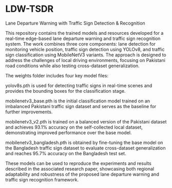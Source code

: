 # LDW-TSDR
Lane Departure Warning with Traffic Sign Detection &amp; Recognition

This repository contains the trained models and resources developed for a real-time edge-based lane departure warning and traffic sign recognition system. The work combines three core components: lane detection for monitoring vehicle position, traffic sign detection using YOLOv8, and traffic sign classification using MobileNetV3 variants. The approach is designed to address the challenges of local driving environments, focusing on Pakistani road conditions while also testing cross-dataset generalization.

The weights folder includes four key model files:

yolov8s.pth is used for detecting traffic signs in real-time scenes and provides the bounding boxes for the classification stage.

mobilenetv3_base.pth is the initial classification model trained on an imbalanced Pakistani traffic sign dataset and serves as the baseline for further improvements.

mobilenetv3_v2.pth is trained on a balanced version of the Pakistani dataset and achieves 93.1% accuracy on the self-collected local dataset, demonstrating improved performance over the base model.

mobilenetv3_bangladesh.pth is obtained by fine-tuning the base model on the Bangladesh traffic sign dataset to evaluate cross-dataset generalization and reaches 95.7% accuracy on the Bangladesh test set.

These models can be used to reproduce the experiments and results described in the associated research paper, showcasing both regional adaptability and robustness of the proposed lane departure warning and traffic sign recognition framework.
